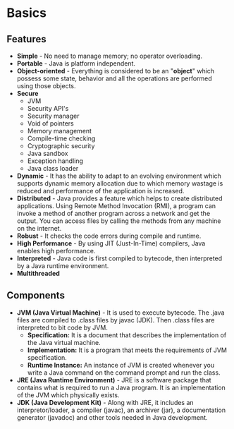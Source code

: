# Basics

## Features
* **Simple** - No need to manage memory; no operator overloading.
* **Portable** - Java is platform independent.
* **Object-oriented** - Everything is considered to be an "**object**" which possess some state, behavior and all the operations are performed using those objects.
* **Secure**
  - JVM
  - Security API's
  - Security manager
  - Void of pointers
  - Memory management
  - Compile-time checking
  - Cryptographic security
  - Java sandbox
  - Exception handling
  - Java class loader
* **Dynamic** - It has the ability to adapt to an evolving environment which supports dynamic memory allocation due to which memory wastage is reduced and performance of the application is increased.
* **Distributed** - Java provides a feature which helps to create distributed applications. Using Remote Method Invocation (RMI), a program can invoke a method of another program across a network and get the output. You can access files by calling the methods from any machine on the internet.
* **Robust** - It checks the code errors during compile and runtime.
* **High Performance** - By using JIT (Just-In-Time) compilers, Java enables high performance.
* **Interpreted** - Java code is first compiled to bytecode, then interpreted by a Java runtime environment.
* **Multithreaded**

## Components
* **JVM (Java Virtual Machine)** - It is used to execute bytecode. The .java files are compiled to .class files by javac (JDK). Then .class files are interpreted to bit code by JVM.
  - **Specification:** It is a document that describes the implementation of the Java virtual machine.
  - **Implementation:** It is a program that meets the requirements of JVM specification.
  - **Runtime Instance:** An instance of JVM is created whenever you write a Java command on the command prompt and run the class.
* **JRE (Java Runtime Environment)** - JRE is a software package that contains what is required to run a Java program. It is an implementation of the JVM which physically exists.
* **JDK (Java Development Kit)** - Along with JRE, it includes an interpretor/loader, a compiler (javac), an archiver (jar), a documentation generator (javadoc) and other tools needed in Java development.

